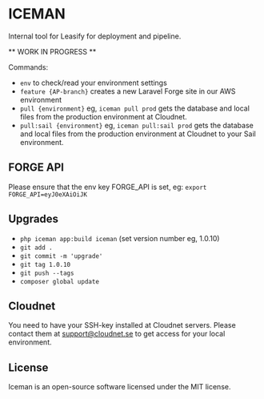 # ICEMAN

Internal tool for Leasify for deployment and pipeline.

** WORK IN PROGRESS **

Commands:
* `env` to check/read your environment settings
* `feature {AP-branch}` creates a new Laravel Forge site in our AWS environment
* `pull {environment}` eg, `iceman pull prod` gets the database and local files from the production environment at Cloudnet.
* `pull:sail {environment}` eg, `iceman pull:sail prod` gets the database and local files from the production environment at Cloudnet to your Sail environment.

## FORGE API
Please ensure that the env key FORGE_API is set, eg:
`export FORGE_API=eyJ0eXAiOiJK`

## Upgrades
* `php iceman app:build iceman` (set version number eg, 1.0.10)
* `git add .`
* `git commit -m 'upgrade'`
* `git tag 1.0.10`
* `git push --tags`
* `composer global update`

## Cloudnet
You need to have your SSH-key installed at Cloudnet servers. Please contact them at support@cloudnet.se to get access for your local environment.

## License
Iceman is an open-source software licensed under the MIT license.
